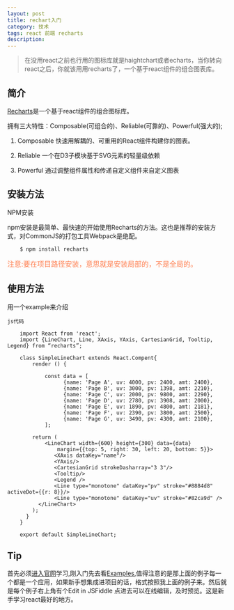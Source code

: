 ```yaml
---
layout: post
title: rechart入门
category: 技术
tags: react 前端 recharts
description:
---
```



> 在没用react之前也行用的图标库就是haightchart或者echarts，当你转向react之后，你就该用用recharts了，一个基于react组件的组合图表库。

简介
---
[Recharts](http://recharts.org/)是一个基于react组件的组合图标库。

拥有三大特性：Composable(可组合的)、Reliable(可靠的)、Powerful(强大的);
1. 	Composable 快速用解耦的、可重用的React组件构建你的图表。

2. 	Reliable 一个在D3子模块基于SVG元素的轻量级依赖

3. 	Powerful 通过调整组件属性和传递自定义组件来自定义图表

安装方法
---
NPM安装

npm安装是最简单、最快速的开始使用Recharts的方法。这也是推荐的安装方式，对CommonJS的打包工具Webpack是绝配。

		$ npm install recharts
<font color=#FF7F50 size=3>注意:要在项目路径安装，意思就是安装局部的，不是全局的。</font>


使用方法
---
用一个example来介绍

	js代码

		import React from 'react';
		import {LineChart, Line, XAxis, YAxis, CartesianGrid, Tooltip, Legend} from “recharts”;

		class SimpleLineChart extends React.Compent{
			render () {

				const data = [
				      {name: 'Page A', uv: 4000, pv: 2400, amt: 2400},
				      {name: 'Page B', uv: 3000, pv: 1398, amt: 2210},
				      {name: 'Page C', uv: 2000, pv: 9800, amt: 2290},
				      {name: 'Page D', uv: 2780, pv: 3908, amt: 2000},
				      {name: 'Page E', uv: 1890, pv: 4800, amt: 2181},
				      {name: 'Page F', uv: 2390, pv: 3800, amt: 2500},
				      {name: 'Page G', uv: 3490, pv: 4300, amt: 2100},
				];

		  	return (
		    	<LineChart width={600} height={300} data={data}
		            margin={{top: 5, right: 30, left: 20, bottom: 5}}>
			       <XAxis dataKey="name"/>
			       <YAxis/>
			       <CartesianGrid strokeDasharray="3 3"/>
			       <Tooltip/>
			       <Legend />
			       <Line type="monotone" dataKey="pv" stroke="#8884d8" activeDot={{r: 8}}/>
			       <Line type="monotone" dataKey="uv" stroke="#82ca9d" />
		      </LineChart>
		    );
		  }
		}

		export default SimpleLineChart;

Tip
---

首先必须[进入官网](http://recharts.org/)学习,刚入门先去看[Examples](http://recharts.org/examples),值得注意的是那上面的例子每一个都是一个应用，如果新手想集成进项目的话，格式按照我上面的例子来。然后就是每个例子右上角有个Edit in JSFiddle 点进去可以在线编辑，及时预览。这是新手学习react最好的地方。
